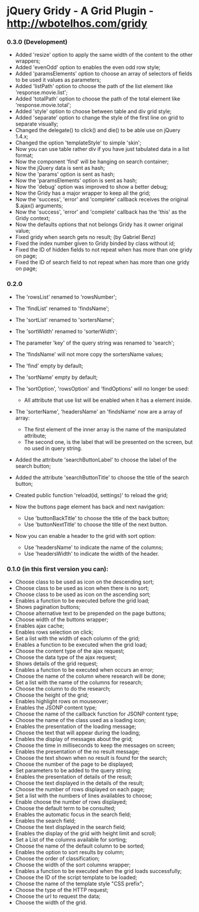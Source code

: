 # jQuery Gridy - A Grid Plugin - http://wbotelhos.com/gridy

### 0.3.0 (Development)

+ Added 'resize' option to apply the same width of the content to the other wrappers;
+ Added 'evenOdd' option to enables the even odd row style;
+ Added 'paramsElements' option to choose an array of selectors of fields to be used it values as parameters;
+ Added 'listPath' option to choose the path of the list element like 'response.movie.list';
+ Added 'totalPath' option to choose the path of the total element like 'response.movie.total';
+ Added 'style' option to choose between table and div grid style;
+ Added 'separate' option to change the style of the first line on grid to separate visually;
+ Changed the delegate() to click() and die() to be able use on jQuery 1.4.x;
+ Changed the option 'templateStyle' to simple 'skin';
+ Now you can use table rather div if you have just tabulated data in a list format;
+ Now the component 'find' will be hanging on search container;
+ Now the jQuery data is sent as hash;
+ Now the 'params' option is sent as hash;
+ Now the 'paramsElements' option is sent as hash;
+ Now the 'debug' option was improved to show a better debug;
+ Now the Gridy has a major wrapper to keep all the grid;
+ Now the 'success', 'error' and 'complete' callback receives the original $.ajax() arguments;
+ Now the 'success', 'error' and 'complete' callback has the 'this' as the Gridy context;
+ Now the defaults options that not belongs Gridy has it owner original value;
+ Fixed gridy when search gets no result; (by Gabriel Benz)
+ Fixed the index number given to Gridy binded by class without id;
+ Fixed the ID of hidden fields to not repeat when has more than one gridy on page;
+ Fixed the ID of search field to not repeat when has more than one gridy on page;

### 0.2.0

+ The 'rowsList'  renamed to 'rowsNumber';
+ The 'findList'  renamed to 'findsName';
+ The 'sortList'  renamed to 'sortersName';
+ The 'sortWidth' renamed to 'sorterWidth';

+ The parameter 'key' of the query string was renamed to 'search';

+ The 'findsName' will not more copy the sortersName values;

+ The 'find'     empty by default;
+ The 'sortName' empty by default;

+ The 'sortOption', 'rowsOption' and 'findOptions' will no longer be used:
    + All attribute that use list will be enabled when it has a element inside.

+ The 'sorterName', 'headersName' an 'findsName' now are a array of array:
    + The first element of the inner array is the name of the manipulated attribute; 
    + The second one, is the label that will be presented on the screen, but no used in query string. 

+ Added the attribute 'searchButtonLabel' to choose the label of the search button;
+ Added the attribute 'searchButtonTitle' to choose the title of the search button;

+ Created public function 'reload(id, settings)' to reload the grid;

+ Now the buttons page element has back and next navigation:
    + Use 'buttonBackTitle' to choose the title of the back button;
    + Use 'buttonNextTitle' to choose the title of the next button.

+ Now you can enable a header to the grid with sort option:
    + Use 'headersName' to indicate the name of the columns;
    + Use 'headersWidth' to indicate the width of the header.


### 0.1.0 (in this first version you can):

+ Choose class to be used as icon on the descending sort;
+ Choose class to be used as icon when there is no sort;
+ Choose class to be used as icon on the ascending sort;
+ Enables a function to be executed before the grid load;
+ Shows pagination buttons;
+ Choose alternative text to be prepended on the page buttons;
+ Choose width of the buttons wrapper;
+ Enables ajax cache;
+ Enables rows selection on click;
+ Set a list with the width of each column of the grid;
+ Enables a function to be executed when the grid load;
+ Choose the content type of the ajax request;
+ Choose the data type of the ajax request;
+ Shows details of the grid request;
+ Enables a function to be executed when occurs an error;
+ Choose the name of the column where research will be done;
+ Set a list with the name of the columns for research;
+ Choose the column to do the research;
+ Choose the height of the grid;
+ Enables highlight rows on mouseover;
+ Enables the JSONP content type;
+ Choose the name of the callback function for JSONP content type;
+ Choose the name of the class used as a loading icon;
+ Enables the presentation of the loading message;
+ Choose the text that will appear during the loading;
+ Enables the display of messages about the grid;
+ Choose the time in milliseconds to keep the messages on screen;
+ Enables the presentation of the no result message;
+ Choose the text shown when no result is found for the search;
+ Choose the number of the page to be displayed;
+ Set parameters to be added to the query string;
+ Enables the presentation of details of the result;
+ Choose the text displayed in the details of the result;
+ Choose the number of rows displayed on each page;
+ Set a list with the numbers of lines availables to choose;
+ Enable choose the number of rows displayed;
+ Choose the default term to be consulted;
+ Enables the automatic focus in the search field;
+ Enables the search field; 
+ Choose the text displayed in the search field;
+ Enables the display of the grid with height limit and scroll;
+ Set a List of the columns available for sorting;
+ Choose the name of the default column to be sorted;
+ Enables the option to sort results by column;
+ Choose the order of classification;
+ Choose the width of the sort columns wrapper;
+ Enables a function to be executed when the grid loads successfully;
+ Choose the ID of the script template to be loaded;
+ Choose the name of the template style "CSS prefix";
+ Choose the type of the HTTP request;
+ Choose the url to request the data;
+ Choose the width of the grid.
